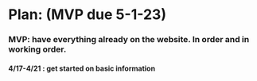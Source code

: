 <h1>Plan: (MVP due 5-1-23)</h1>

<h3> MVP: have everything already on the website. In order and in working order.

<h4> 4/17-4/21 : get started on basic information </h4>
<h4>